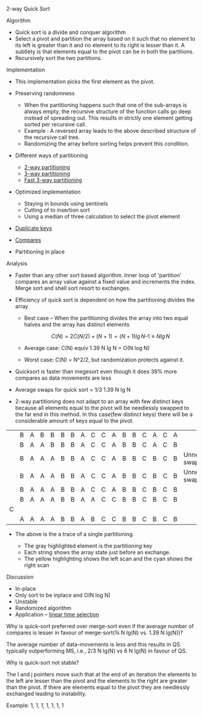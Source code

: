 2-way Quick Sort

Algorithm

- Quick sort is a divide and conquer algorithm
- Select a pivot and partition the array based on it such that no
  element to its left is greater than it and no element to its right is
  lesser than it. A subtlety is that elements equal to the pivot can be
  in both the partitions.
- Recursively sort the two partitions.

[](Algorithms,%204th%20Edition%20-%20Sedgewick,%20Wayne/Exercises/Sorting/src/QuickSort.java)

Implementation

- This implementation picks the first element as the pivot.

- Preserving randomness

  - When the partitioning happens such that one of the sub-arrays is
    always empty, the recursive structure of the function calls go deep
    instead of spreading out. This results in strictly one element
    getting sorted per recursive call.
  - Example : A reversed array leads to the above described structure of
    the recursive call tree.
  - Randomizing the array before sorting helps prevent this condition.

- Different ways of partitioning

  - [2-way partitioning](2-way%20partitioning.odt)
  - [3-way partitioning](3-way%20partitioning.odt)
  - [Fast 3-way partitioning](Fast%203-way%20partitioning.odt)

- Optimized implementation

  - Staying in bounds using sentinels
  - Cutting of to insertion sort
  - Using a median of three calculation to select the pivot element

- [Duplicate
  keys](Eclipse%20Java%20WorkSpace/Sorting/Quick%20Sort/ArrayWithOnlyTwoDistinctKeysSortUsingQuickSort.java)

- [Compares](Eclipse%20Java%20WorkSpace/Sorting/Quick%20Sort/ComparesinQuickSort.java)

- Partitioning in place

Analysis

- Faster than any other sort based algorithm. Inner loop of 'partition'
  compares an array value against a fixed value and increments the
  index. Merge sort and shell sort resort to exchanges.

- Efficiency of quick sort is dependent on how the partitioning divides
  the array

  - Best case – When the partitioning divides the array into two equal
    halves and the array has distinct elements

    $$C{{(N)} = 2C}{{{({N/2})} + {({N + 1})}} = {({N + 1})}}\mathit{\lg}N–{1 \equiv N}\mathit{\lg}N$$

  - Average case: C(N) equiv 1.39 N lg N = O(N log N)

  - Worst case: C(N) = N^2/2, but randomization protects against it.

- Quicksort is faster than megesort even though it does 39% more
  compares as data movements are less

- Average swaps for quick sort = 1/3 1.39 N lg N

- 2-way partitioning does not adapt to an array with few distinct keys
  because all elements equal to the pivot will be needlessly swapped to
  the far end in this method. In this case(few distinct keys) there will
  be a considerable amount of keys equal to the pivot.

|     |     |     |     |     |     |     |     |     |     |     |     |     |     |     |     |     |                  |
|-----|-----|-----|-----|-----|-----|-----|-----|-----|-----|-----|-----|-----|-----|-----|-----|-----|------------------|
|     | B   | A   | B   | B   | B   | B   | A   | C   | C   | A   | B   | B   | C   | A   | C   | A   |                  |
|     | B   | A   | A   | B   | B   | B   | A   | C   | C   | A   | B   | B   | C   | A   | C   | B   |                  |
|     | B   | A   | A   | A   | B   | B   | A   | C   | C   | A   | B   | B   | C   | B   | C   | B   | Unnecessary swap |
|     | B   | A   | A   | A   | B   | B   | A   | C   | C   | A   | B   | B   | C   | B   | C   | B   | Unnecessary swap |
|     | B   | A   | A   | A   | B   | B   | A   | C   | C   | A   | B   | B   | C   | B   | C   | B   |                  |
|     | B   | A   | A   | A   | B   | B   | A   | A   | C   | C   | B   | B   | C   | B   | C   | B   |                  |
| C   |     |     |     |     |     |     |     |     |     |     |     |     |     |     |     |     |                  |
|     | A   | A   | A   | A   | B   | B   | A   | B   | C   | C   | B   | B   | C   | B   | C   | B   |                  |

- The above is the a trace of a single partitioning.

  - The gray highlighted element is the partitioning key
  - Each string shows the array state just before an exchange.
  - The yellow highlighting shows the left scan and the cyan shows the
    right scan

Discussion

- In-place
- Only sort to be inplace and O(N log N)
- Unstable
- Randomized algorithm
- Application – [linear time
  selection](Medians%20and%20Order%20Statistics.odt)

Why is quick-sort preferred over merge-sort even if the average number
of compares is lesser in favour of merge-sort(¾ N lg(N) vs. 1.39 N
lg(N))?

The average number of data-movements is less and this results in QS
typically outperforming MS, i.e., 2/3 N lg(N) vs 6 N lg(N) in favour of
QS.

<span id="anchor"></span>Why is quick-sort not stable?

The I and j pointers move such that at the end of an iteration the
elements to the left are lesser than the pivot and the elements to the
right are greater than the pivot. If there are elements equal to the
pivot they are needlessly exchanged leading to instability.

Example: 1, 1, 1, 1, 1, 1, 1

